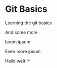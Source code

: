 # Git Basics

Learning the git basics

And some more

lorem ipsum


Even more ipsum

Hallo welt !^

